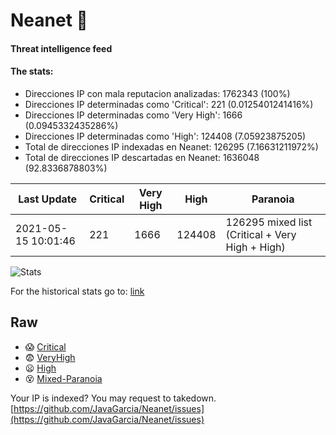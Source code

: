 # Neanet :hocho:
#### Threat intelligence feed
#### The stats:

- Direcciones IP con mala reputacion analizadas: 1762343 (100%)
- Direcciones IP determinadas como 'Critical':  221 (0.0125401241416%)
- Direcciones IP determinadas como 'Very High':  1666 (0.0945332435286%)
- Direcciones IP determinadas como 'High':  124408 (7.05923875205)
- Total de direcciones IP indexadas en Neanet:  126295 (7.16631211972%)
- Total de direcciones IP descartadas en Neanet:  1636048 (92.8336878803%)

| Last Update | Critical | Very High | High | Paranoia |
| --- | --- | --- | --- | --- |
| 2021-05-15 10:01:46 | 221 | 1666 | 124408 | 126295 mixed list (Critical + Very High + High)|

![Stats](https://docs.google.com/spreadsheets/d/e/2PACX-1vSnaNMIXVabIpDJjufMlzH7poXnshF3mgd8Is1g9ytUEzVsP5my4Trn8f-xkoLLQ38xpL3HtmUexLo6/pubchart?oid=501124687&format=image)

For the historical stats go to: [link](/stats.csv)
## Raw
- :scream: [Critical](https://raw.githubusercontent.com/JavaGarcia/Neanet/master/blacklists/neanet_critical.txt)
- :fearful: [VeryHigh](https://raw.githubusercontent.com/JavaGarcia/Neanet/master/blacklists/neanet_veryHigh.txtt)
- :frowning: [High](https://raw.githubusercontent.com/JavaGarcia/Neanet/master/blacklists/neanet_high.txt)
- :dizzy_face: [Mixed-Paranoia](https://raw.githubusercontent.com/JavaGarcia/Neanet/master/blacklists/neanet_all.txt)


Your IP is indexed? You may request to takedown. [https://github.com/JavaGarcia/Neanet/issues](https://github.com/JavaGarcia/Neanet/issues)











































































































































































































































































































































































































































































































































































































































































































































































































































































































































































































































































































































































































































































































































































































































































































































































































































































































































































































































































































































































































































































































































































































































































































































































































































































































































































































































































































































































































































































































































































































































































































































































































































































































































































































































































































































































































































































































































































































































































































































































































































































































































































































































































































































































































































































































































































































































































































































































































































































































































































































































































































































































































































































































































































































































































































































































































































































































































































































































































































































































































































































































































































































































































































































































































































































































































































